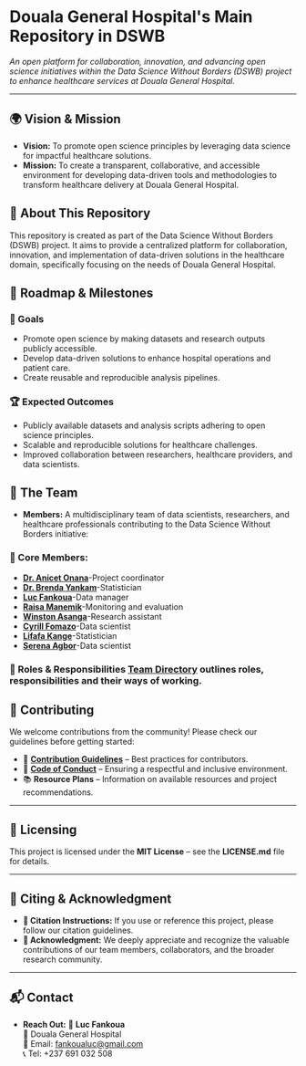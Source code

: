 # Douala General Hospital's Main Repository in DSWB

*An open platform for collaboration, innovation, and advancing open science initiatives within the Data Science Without Borders (DSWB) project to enhance healthcare services at Douala General Hospital.*  

---

## 🌍 Vision & Mission

- **Vision:** To promote open science principles by leveraging data science for impactful healthcare solutions.
- **Mission:** To create a transparent, collaborative, and accessible environment for developing data-driven tools and methodologies to transform healthcare delivery at Douala General Hospital.

## 📌 About This Repository

This repository is created as part of the Data Science Without Borders (DSWB) project. It aims to provide a centralized platform for collaboration, innovation, and implementation of data-driven solutions in the healthcare domain, specifically focusing on the needs of Douala General Hospital.

## 📅 Roadmap & Milestones

### **🎯 Goals**
- Promote open science by making datasets and research outputs publicly accessible.
- Develop data-driven solutions to enhance hospital operations and patient care.
- Create reusable and reproducible analysis pipelines.
  
### **🏆 Expected Outcomes**
- Publicly available datasets and analysis scripts adhering to open science principles.
- Scalable and reproducible solutions for healthcare challenges.
- Improved collaboration between researchers, healthcare providers, and data scientists.

## 👥 The Team

- **Members:** A multidisciplinary team of data scientists, researchers, and healthcare professionals contributing to the Data Science Without Borders initiative:
### **📌 Core Members:**
- **[Dr. Anicet Onana](https://github.com/onana-anicet)**-Project coordinator
- **[Dr. Brenda Yankam](https://github.com/BrendaYankam/BrendaYankam)**-Statistician
- **[Luc Fankoua](https://github.com/Luc-baudoin237)**-Data manager
- **[Raisa Manemik](https://github.com/ManemikRaissa)**-Monitoring and evaluation
- **[Winston Asanga](https://github.com/ngu6768)**-Research assistant
- **[Cyrill Fomazo](https://github.com/briceket23)**-Data scientist
- **[Lifafa Kange](https://github.com/LifafaKange)**-Statistician
- **[Serena Agbor](https://github.com/serena-create)**-Data scientist


### **🔹 Roles & Responsibilities** [Team Directory](https://github.com/onana-anicet) outlines roles, responsibilities and their ways of working.

## 🤝 Contributing

We welcome contributions from the community! Please check our guidelines before getting started:

- 📜 **[Contribution Guidelines](https://github.com/aphrc-dswb/Douala-General-Hospital-DSWB/blob/main/CONTRIBUTING.md)** – Best practices for contributors.
- 🚦 **[Code of Conduct](https://github.com/aphrc-dswb/Douala-General-Hospital-DSWB/blob/main/CODE_OF_CONDUCT.md)** – Ensuring a respectful and inclusive environment.
- 📚 **Resource Plans** – Information on available resources and project recommendations.

---
## 📜 Licensing

This project is licensed under the **MIT License** – see the **LICENSE.md** file for details.

---
## 📖 Citing & Acknowledgment

- **📑 Citation Instructions:** If you use or reference this project, please follow our citation guidelines.
- **🙏 Acknowledgment:** We deeply appreciate and recognize the valuable contributions of our team members, collaborators, and the broader research community.

---
## 📬 Contact

- **Reach Out:** 
📩 **Luc Fankoua**  
🏥 Douala General Hospital  
📧 Email: [fankoualuc@gmail.com](mailto:fankoualuc@gmail.com)  
📞 Tel: +237 691 032 508
